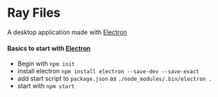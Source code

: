 Ray Files
===============
 A desktop application made with [Electron][1]

#### Basics to start with [Electron][1]

 - Begin with `npm init`
 - install electron `npm install electron --save-dev --save-exact`
 - add start script to `package.json` as `./node_modules/.bin/electron .`
 - start with `npm start`






[1]: https://electron.atom.io/
